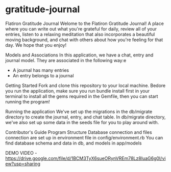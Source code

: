 # gratitude-journal

Flatiron Gratitude Journal
Welome to the Flatiron Gratitude Journal! A place where you can write out what you're grateful for daily, review all of your entries, listen to a relaxing meditation that also incorporates a beautiful moving background, and chat with others about how you're feeling for that day. We hope that you enjoy! 

Models and Associations
In this application, we have a chat, entry and journal model. They are associated in the following way:e

- A journal has many entries
- An entry belongs to a journal

Getting Started
Fork and clone this repository to your local machine. Bedore you run the application, make sure you run bundle install first in your terminal to install all the gems required in the Gemfile, then you can start running the program!

Running the application
We've set up the migrations in the db/migrate directory to create the journal, entry, and chat table. In db/migrate directory, we've also set up some data in the seeds file for you to play around with.

Contributor's Guide
Program Structure
Database connection and files connection are set up in environment file in config/environment.rb
You can find database schema and data in db, and models in app/models

DEMO VIDEO - https://drive.google.com/file/d/1BCM3TyX6sueORynVREm78Lz8IuaG6g0I/view?usp=sharing
